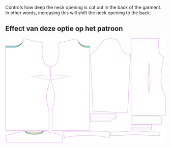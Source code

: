 
Controls how deep the neck opening is cut out in the back of the garment. In other words, increasing this will shift the neck opening to the back.


## Effect van deze optie op het patroon
![This image shows the effect of this option by superimposing several variants that have a different value for this option](simone_backneckcutout_sample.svg "Effect of this option on the pattern")
